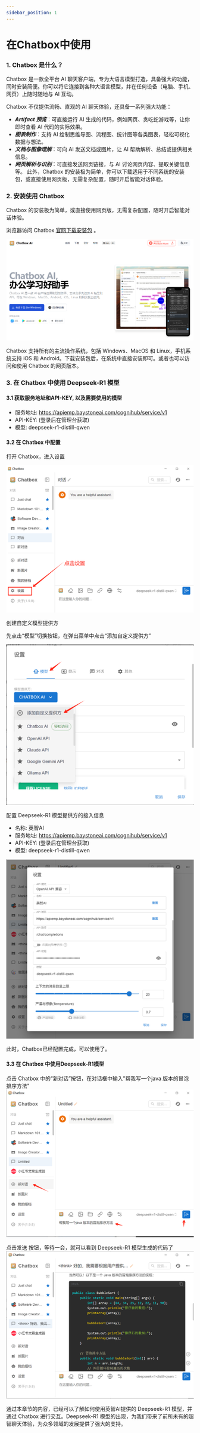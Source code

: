 ```yaml
---
sidebar_position: 1
---
```


# 在Chatbox中使用 


### 1. Chatbox 是什么？
Chatbox 是一款全平台 AI 聊天客户端，专为大语言模型打造，具备强大的功能，同时安装简便。你可以将它连接到各种大语言模型，并在任何设备（电脑、手机、网页）上随时随地与 AI 互动。

Chatbox 不仅提供流畅、直观的 AI 聊天体验，还具备一系列强大功能：

- ***Artifact 预览***：可直接运行 AI 生成的代码，例如网页、贪吃蛇游戏等，让你即时查看 AI 代码的实际效果。
- ***图表制作***：支持 AI 绘制思维导图、流程图、统计图等各类图表，轻松可视化数据与想法。
- ***文档与图像理解***：可向 AI 发送文档或图片，让 AI 帮助解析、总结或提供相关信息。
- ***网页解析与识别***：可直接发送网页链接，与 AI 讨论网页内容、提取关键信息等。
此外，Chatbox 的安装极为简单，你可以下载适用于不同系统的安装包，或直接使用网页版，无需复杂配置，随时开启智能对话体验。

### 2. 安装使用 Chatbox

Chatbox 的安装极为简单，或直接使用网页版，无需复杂配置，随时开启智能对话体验。

浏览器访问 Chatbox [官网下载安装包](https://chatboxai.app/zh#) 。 

![Chatbox](./img/chatbox.png)

Chatbox 支持所有的主流操作系统，包括 Windows、MacOS 和 Linux，手机系统支持 iOS 和 Android。下载安装包后，在系统中直接安装即可。或者也可以访问和使用 Chatbox 的网页版本。

### 3. 在 Chatbox 中使用 Deepseek-R1 模型

#### 3.1 获取服务地址和API-KEY, 以及需要使用的模型

- 服务地址: https://apiemp.baystoneai.com/cognihub/service/v1
- API-KEY: (登录后在管理台获取)  
- 模型: deepseek-r1-distill-qwen


#### 3.2 在 Chatbox 中配置

打开 Chatbox，进入设置

![Chatbox](./img/set-1.png)

创建自定义模型提供方

先点击“模型”切换按钮，在弹出菜单中点击“添加自定义提供方”

![Chatbox](./img/set-2.png)

配置 Deepseek-R1 模型提供方的接入信息

- 名称: 英智AI
- 服务地址: https://apiemp.baystoneai.com/cognihub/service/v1
- API-KEY: (登录后在管理台获取)
- 模型: deepseek-r1-distill-qwen

![Chatbox](./img/set-3.png)

此时，Chatbox已经配置完成，可以使用了。

#### 3.3 在 Chatbox 中使用Deepseek-R1模型

点击 Chatbox 中的“新对话”按钮，在对话框中输入"帮我写一个java 版本的冒泡排序方法" 
![Chatbox](./img/use-1.png)

点击发送 按钮，等待一会，就可以看到 Deepseek-R1 模型生成的代码了
![Chatbox](./img/use-2.png)

 通过本章节的内容，已经可以了解如何使用英智AI提供的 Deepseek-R1 模型，并通过 Chatbox 进行交互。Deepseek-R1 模型的出现，为我们带来了前所未有的超智聊天体验，为众多领域的发展提供了强大的支持。